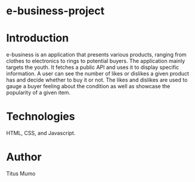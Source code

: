 # e-business-project
# Introduction 
e-business is an application that presents various products, ranging from clothes to electronics to rings to potential buyers. The application mainly targets the youth. It fetches a public API and uses it to display specific information. A user can see the number of likes or dislikes a given product has and decide whether to buy it or not. The likes and dislikes are used to gauge a buyer feeling about the condition as well as showcase the popularity of a given item.

# Technologies 
HTML, CSS, and Javascript.

# Author 
Titus Mumo 

